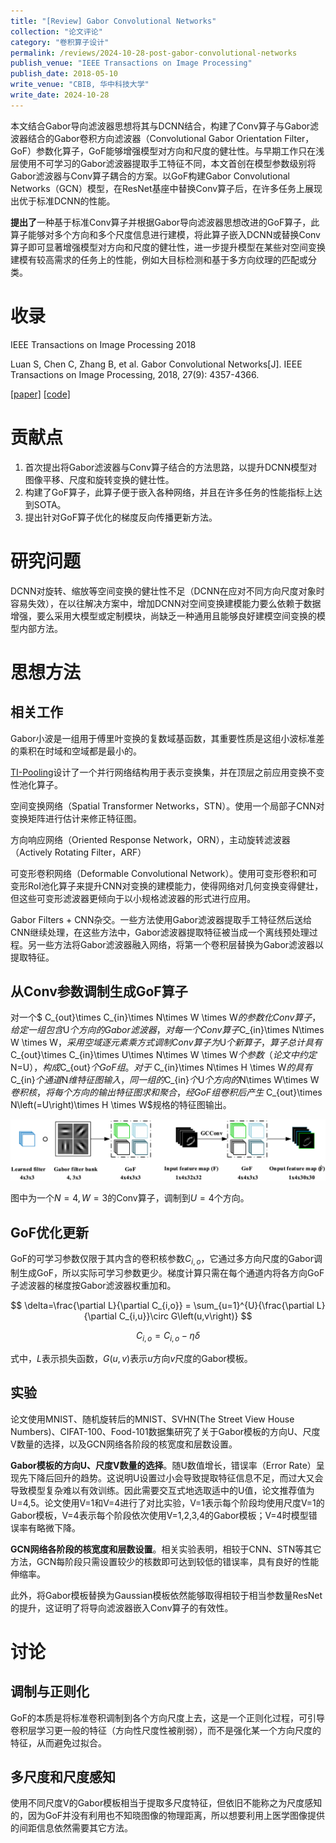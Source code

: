 ```yaml
---
title: "[Review] Gabor Convolutional Networks"
collection: "论文评论"
category: "卷积算子设计"
permalink: /reviews/2024-10-28-post-gabor-convolutional-networks
publish_venue: "IEEE Transactions on Image Processing"
publish_date: 2018-05-10
write_venue: "CBIB, 华中科技大学"
write_date: 2024-10-28
---
```


本文结合Gabor导向滤波器思想将其与DCNN结合，构建了Conv算子与Gabor滤波器结合的Gabor卷积方向滤波器（Convolutional Gabor Orientation Filter，GoF）参数化算子，GoF能够增强模型对方向和尺度的健壮性。与早期工作只在浅层使用不可学习的Gabor滤波器提取手工特征不同，本文首创在模型参数级别将Gabor滤波器与Conv算子耦合的方案。以GoF构建Gabor Convolutional Networks（GCN）模型，在ResNet基座中替换Conv算子后，在许多任务上展现出优于标准DCNN的性能。

**提出了**一种基于标准Conv算子并根据Gabor导向滤波器思想改进的GoF算子，此算子能够对多个方向和多个尺度信息进行建模，将此算子嵌入DCNN或替换Conv算子即可显著增强模型对方向和尺度的健壮性，进一步提升模型在某些对空间变换建模有较高需求的任务上的性能，例如大目标检测和基于多方向纹理的匹配或分类。

# 收录

IEEE Transactions on Image Processing 2018

Luan S, Chen C, Zhang B, et al. Gabor Convolutional Networks[J]. IEEE Transactions on Image Processing, 2018, 27(9): 4357-4366.

[[paper]](https://doi.org/10.1109/TIP.2018.2835143) [[code]](https://github.com/jxgu1016/Gabor_CNN_PyTorch)

# 贡献点

1. 首次提出将Gabor滤波器与Conv算子结合的方法思路，以提升DCNN模型对图像平移、尺度和旋转变换的健壮性。
2. 构建了GoF算子，此算子便于嵌入各种网络，并且在许多任务的性能指标上达到SOTA。
3. 提出针对GoF算子优化的梯度反向传播更新方法。

# 研究问题

DCNN对旋转、缩放等空间变换的健壮性不足（DCNN在应对不同方向尺度对象时容易失效），在以往解决方案中，增加DCNN对空间变换建模能力要么依赖于数据增强，要么采用大模型或定制模块，尚缺乏一种通用且能够良好建模空间变换的模型内部方法。

# 思想方法

## 相关工作

Gabor小波是一组用于傅里叶变换的复数域基函数，其重要性质是这组小波标准差的乘积在时域和空域都是最小的。

[TI-Pooling](https://www.cv-foundation.org/openaccess/content_cvpr_2016/papers/Laptev_TI-Pooling_Transformation-Invariant_Pooling_CVPR_2016_paper.pdf)设计了一个并行网络结构用于表示变换集，并在顶层之前应用变换不变性池化算子。

空间变换网络（Spatial Transformer Networks，STN）。使用一个局部子CNN对变换矩阵进行估计来修正特征图。

方向响应网络（Oriented Response Network，ORN），主动旋转滤波器（Actively Rotating Filter，ARF）

可变形卷积网络（Deformable Convolutional Network）。使用可变形卷积和可变形RoI池化算子来提升CNN对变换的建模能力，使得网络对几何变换变得健壮，但这些可变形滤波器更倾向于以小规格滤波器的形式进行应用。

Gabor Filters + CNN杂交。一些方法使用Gabor滤波器提取手工特征然后送给CNN继续处理，在这些方法中，Gabor滤波器提取特征被当成一个离线预处理过程。另一些方法将Gabor滤波器融入网络，将第一个卷积层替换为Gabor滤波器以提取特征。

## 从Conv参数调制生成GoF算子

对一个$ C_{out}\times C_{in}\times N\times W \times W$的参数化Conv算子，给定一组包含$U$个方向的Gabor滤波器，对每一个Conv算子$C_{in}\times N\times W \times W$，采用空域逐元素乘方式调制Conv算子为$U$个新算子，算子总计具有$ C_{out}\times C_{in}\times U\times N\times W \times W$个参数（论文中约定$N=U$），构成$C_{out}$个GoF组。对于$ C_{in}\times N\times H \times W$的具有$C_{in}$个通道$N$维特征图输入，同一组的$C_{in}$个$U$个方向的$N\times W\times W$卷积核，将每个方向的输出特征图求和聚合，经GoF组卷积后产生$ C_{out}\times N\left(=U\right)\times H \times W$规格的特征图输出。

![Modulation process of GoFs](/images/reviews/Gabor%20Convolutional%20Networks/Modulation%20process%20of%20GoFs.png)

图中为一个$N=4,W=3$的Conv算子，调制到$U=4$个方向。

## GoF优化更新

GoF的可学习参数仅限于其内含的卷积核参数$C_{i,o}$，它通过多方向尺度的Gabor调制生成GoF，所以实际可学习参数更少。梯度计算只需在每个通道内将各方向GoF子滤波器的梯度按Gabor滤波器权重加和。

$$
\delta=\frac{\partial L}{\partial C_{i,o}} = \sum_{u=1}^{U}{\frac{\partial L}{\partial C_{i,u}}\circ G\left(u,v\right)}
$$

$$
C_{i,o}=C_{i,o}-\eta\delta
$$

式中，$L$表示损失函数，$G\left(u,v\right)$表示$u$方向$v$尺度的Gabor模板。

## 实验

论文使用MNIST、随机旋转后的MNIST、SVHN(The Street View House Numbers)、CIFAT-100、Food-101数据集研究了关于Gabor模板的方向U、尺度V数量的选择，以及GCN网络各阶段的核宽度和层数设置。

**Gabor模板的方向U、尺度V数量的选择**。随U数值增长，错误率（Error Rate）呈现先下降后回升的趋势。这说明U设置过小会导致提取特征信息不足，而过大又会导致模型复杂难以有效训练。因此需要交互式地选取适中的U值，论文推荐值为U=4,5。论文使用V=1和V=4进行了对比实验，V=1表示每个阶段均使用尺度V=1的Gabor模板，V=4表示每个阶段依次使用V=1,2,3,4的Gabor模板；V=4时模型错误率有略微下降。

**GCN网络各阶段的核宽度和层数设置**。相关实验表明，相较于CNN、STN等其它方法，GCN每阶段只需设置较少的核数即可达到较低的错误率，具有良好的性能伸缩率。

此外，将Gabor模板替换为Gaussian模板依然能够取得相较于相当参数量ResNet的提升，这证明了将导向滤波器嵌入Conv算子的有效性。

# 讨论

## 调制与正则化

GoF的本质是将标准卷积调制到各个方向尺度上去，这是一个正则化过程，可引导卷积层学习更一般的特征（方向性尺度性被削弱），而不是强化某一个方向尺度的特征，从而避免过拟合。

## 多尺度和尺度感知

使用不同尺度V的Gabor模板相当于提取多尺度特征，但依旧不能称之为尺度感知的，因为GoF并没有利用也不知晓图像的物理距离，所以想要利用上医学图像提供的间距信息依然需要其它方法。
